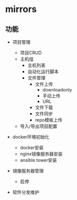 # mirrors
## 功能
* 项目管理
	* 项目CRUD
	* 主机组
		* 主机列表
		* 自动化运行脚本
		* 文件管理	
			* 文件上传
				* downloadonly
				* 手动上传
				* URL
			* 文件下载
			* 文件同步
			* repo模板上传
	* 导入/导出项目配置

* docker环境初始化
	* docker安装
	* nginx镜像服务器安装
	* ansible tower安装
	 	
* 镜像服务器管理
	* 启停
* 软件分发维护